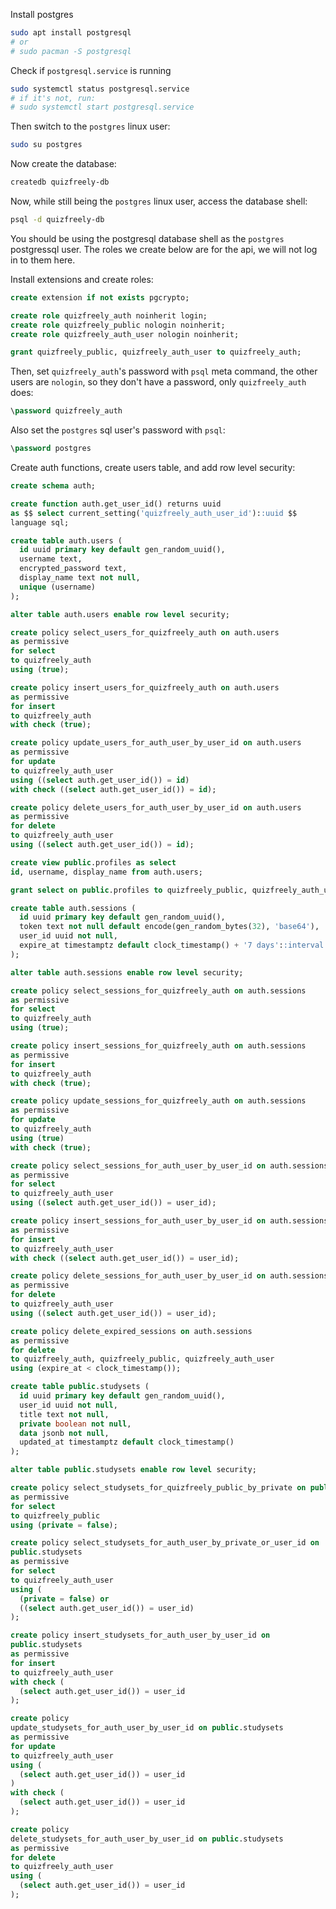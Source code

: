 Install postgres
```sh
sudo apt install postgresql
# or
# sudo pacman -S postgresql
```

Check if `postgresql.service` is running
```sh
sudo systemctl status postgresql.service
# if it's not, run:
# sudo systemctl start postgresql.service
```

Then switch to the `postgres` linux user:
```sh
sudo su postgres
```

Now create the database:
```sh
createdb quizfreely-db
```

Now, while still being the `postgres` linux user, access the database shell:
```sh
psql -d quizfreely-db
```

You should be using the postgresql database shell as the `postgres` postgressql user. The roles we create below are for the api, we will not log in to them here.

Install extensions and create roles:
```sql
create extension if not exists pgcrypto;

create role quizfreely_auth noinherit login;
create role quizfreely_public nologin noinherit;
create role quizfreely_auth_user nologin noinherit;

grant quizfreely_public, quizfreely_auth_user to quizfreely_auth;
```

Then, set `quizfreely_auth`'s password with `psql` meta command, the other users are `nologin`, so they don't have a password, only `quizfreely_auth` does:
```sql
\password quizfreely_auth
```

Also set the `postgres` sql user's password with `psql`:
```sql
\password postgres
```

Create auth functions, create users table, and add row level security:
```sql
create schema auth;

create function auth.get_user_id() returns uuid
as $$ select current_setting('quizfreely_auth_user_id')::uuid $$
language sql;

create table auth.users (
  id uuid primary key default gen_random_uuid(),
  username text,
  encrypted_password text,
  display_name text not null,
  unique (username)
);

alter table auth.users enable row level security;

create policy select_users_for_quizfreely_auth on auth.users
as permissive
for select
to quizfreely_auth
using (true);

create policy insert_users_for_quizfreely_auth on auth.users
as permissive
for insert
to quizfreely_auth
with check (true);

create policy update_users_for_auth_user_by_user_id on auth.users
as permissive
for update
to quizfreely_auth_user
using ((select auth.get_user_id()) = id)
with check ((select auth.get_user_id()) = id);

create policy delete_users_for_auth_user_by_user_id on auth.users
as permissive
for delete
to quizfreely_auth_user
using ((select auth.get_user_id()) = id);

create view public.profiles as select
id, username, display_name from auth.users;

grant select on public.profiles to quizfreely_public, quizfreely_auth_user;

create table auth.sessions (
  id uuid primary key default gen_random_uuid(),
  token text not null default encode(gen_random_bytes(32), 'base64'),
  user_id uuid not null,
  expire_at timestamptz default clock_timestamp() + '7 days'::interval
);

alter table auth.sessions enable row level security;

create policy select_sessions_for_quizfreely_auth on auth.sessions
as permissive
for select
to quizfreely_auth
using (true);

create policy insert_sessions_for_quizfreely_auth on auth.sessions
as permissive
for insert
to quizfreely_auth
with check (true);

create policy update_sessions_for_quizfreely_auth on auth.sessions
as permissive
for update
to quizfreely_auth
using (true)
with check (true);

create policy select_sessions_for_auth_user_by_user_id on auth.sessions
as permissive
for select
to quizfreely_auth_user
using ((select auth.get_user_id()) = user_id);

create policy insert_sessions_for_auth_user_by_user_id on auth.sessions
as permissive
for insert
to quizfreely_auth_user
with check ((select auth.get_user_id()) = user_id);

create policy delete_sessions_for_auth_user_by_user_id on auth.sessions
as permissive
for delete
to quizfreely_auth_user
using ((select auth.get_user_id()) = user_id);

create policy delete_expired_sessions on auth.sessions
as permissive
for delete
to quizfreely_auth, quizfreely_public, quizfreely_auth_user
using (expire_at < clock_timestamp());

create table public.studysets (
  id uuid primary key default gen_random_uuid(),
  user_id uuid not null,
  title text not null,
  private boolean not null,
  data jsonb not null,
  updated_at timestamptz default clock_timestamp()
);

alter table public.studysets enable row level security;

create policy select_studysets_for_quizfreely_public_by_private on public.studysets
as permissive
for select
to quizfreely_public
using (private = false);

create policy select_studysets_for_auth_user_by_private_or_user_id on
public.studysets
as permissive
for select
to quizfreely_auth_user
using (
  (private = false) or
  ((select auth.get_user_id()) = user_id)
);

create policy insert_studysets_for_auth_user_by_user_id on
public.studysets
as permissive
for insert
to quizfreely_auth_user
with check (
  (select auth.get_user_id()) = user_id
);

create policy
update_studysets_for_auth_user_by_user_id on public.studysets
as permissive
for update
to quizfreely_auth_user
using (
  (select auth.get_user_id()) = user_id
)
with check (
  (select auth.get_user_id()) = user_id
);

create policy
delete_studysets_for_auth_user_by_user_id on public.studysets
as permissive
for delete
to quizfreely_auth_user
using (
  (select auth.get_user_id()) = user_id
);
```
